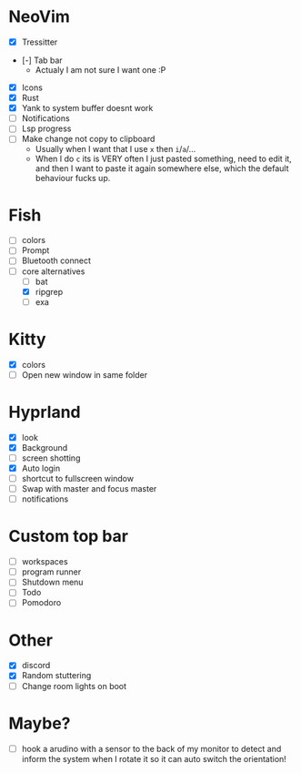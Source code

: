 # NeoVim
- [X] Tressitter
- [-] Tab bar
    * Actualy I am not sure I want one :P
- [X] Icons
- [X] Rust
- [X] Yank to system buffer doesnt work
- [ ] Notifications
- [ ] Lsp progress
- [ ] Make change not copy to clipboard
    * Usually when I want that I use `x` then `i`/`a`/...
    * When I do `c` its is VERY often I just pasted something, need to edit it, and then I want to paste it again somewhere else, which the default behaviour fucks up.

# Fish
- [ ] colors
- [ ] Prompt
- [ ] Bluetooth connect
- [ ] core alternatives
    - [ ] bat
    - [X] ripgrep
    - [ ] exa

# Kitty
- [X] colors
- [ ] Open new window in same folder

# Hyprland
- [X] look
- [X] Background
- [ ] screen shotting
- [X] Auto login
- [ ] shortcut to fullscreen window
- [ ] Swap with master and focus master
- [ ] notifications

# Custom top bar
- [ ] workspaces
- [ ] program runner
- [ ] Shutdown menu
- [ ] Todo
- [ ] Pomodoro

# Other
- [X] discord
- [X] Random stuttering
- [ ] Change room lights on boot

# Maybe?
- [ ] hook a arudino with a sensor to the back of my monitor to detect and inform the system when I rotate it so it can auto switch the orientation!

